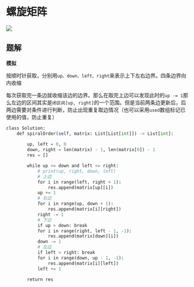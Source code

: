 # 螺旋矩阵

![](Pasted%20image%2020221213213853.png)


## 题解

**模拟**

按顺时针获取，分别用`up、down、left、right`来表示上下左右边界。四条边界向内收缩

每次获取完一条边就收缩该边的边界。那么在取完上边可以发现此时的`up -= 1`那么左边的区间其实是`闭区间[up, right]`的一个范围。但是当前两条边更新后，后两边需要对条件进行判断，防止出现重复取边情况（也可以采用`used`数组标记已使用的值，防止重复）

```python
class Solution:
    def spiralOrder(self, matrix: List[List[int]]) -> List[int]:
  
        up, left = 0, 0
        down, right = len(matrix) - 1, len(matrix[0]) - 1
        res = []

        while up <= down and left <= right:
            # print(up, right, down, left)
            # 上边
            for i in range(left, right + 1):
                res.append(matrix[up][i])
            up += 1
            # 右边
            for i in range(up, down + 1):
                res.append(matrix[i][right])
            right -= 1
            # 下边
            if up > down: break
            for i in range(right, left - 1, -1):
                res.append(matrix[down][i])
            down -= 1
            # 左边
            if left > right: break
            for i in range(down, up - 1, -1):
                res.append(matrix[i][left])
            left += 1
  
        return res
```


